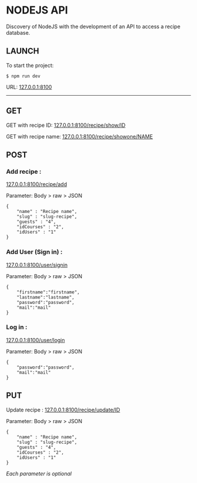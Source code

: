 # NODEJS API

Discovery of NodeJS with the development of an API to access a recipe database.

## LAUNCH
To start the project:
```
$ npm run dev
```
URL: [127.0.0.1:8100](127.0.0.1:8100)

---

## GET
GET with recipe ID: [127.0.0.1:8100/recipe/show/ID](127.0.0.1:8100/recipe/show/1)

GET with recipe name: [127.0.0.1:8100/recipe/showone/NAME](127.0.0.1:8100/recipe/showone/Gratin)

## POST

### Add recipe : 

[127.0.0.1:8100/recipe/add](127.0.0.1:8100/recipe/add)

Parameter: Body > raw > JSON
```
{
    "name" : "Recipe name",
    "slug" : "slug-recipe",
    "guests" : "4",
    "idCourses" : "2",
    "idUsers" : "1"
}
```

### Add User (Sign in) :

[127.0.0.1:8100/user/signin](127.0.0.1:8100/user/signin)

Parameter: Body > raw > JSON
```
{
    "firstname":"firstname",
    "lastname":"lastname",
    "password":"password",
    "mail":"mail"
}
```

### Log in :
[127.0.0.1:8100/user/login](127.0.0.1:8100/user/login)

Parameter: Body > raw > JSON
```
{
    "password":"password",
    "mail":"mail"
}
```

## PUT

Update recipe : [127.0.0.1:8100/recipe/update/ID](127.0.0.1:8100/recipe/update/1)

Parameter: Body > raw > JSON
```
{
    "name" : "Recipe name",
    "slug" : "slug-recipe",
    "guests" : "4",
    "idCourses" : "2",
    "idUsers" : "1"
}
```
*Each parameter is optional*